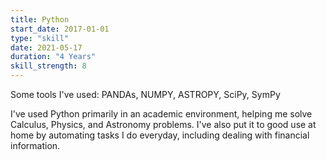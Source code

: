 ```yaml
---
title: Python
start_date: 2017-01-01
type: "skill"
date: 2021-05-17
duration: "4 Years"
skill_strength: 8
---
```


Some tools I've used: PANDAs, NUMPY, ASTROPY, SciPy, SymPy

I've used Python primarily in an academic environment, helping me solve Calculus, Physics,
and Astronomy problems. I've also put it to good use at home by automating tasks I do
everyday, including dealing with financial information.
